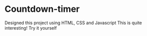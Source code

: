 # Countdown-timer
Designed this project using HTML, CSS and Javascript
This is quite interesting! Try it yourself
